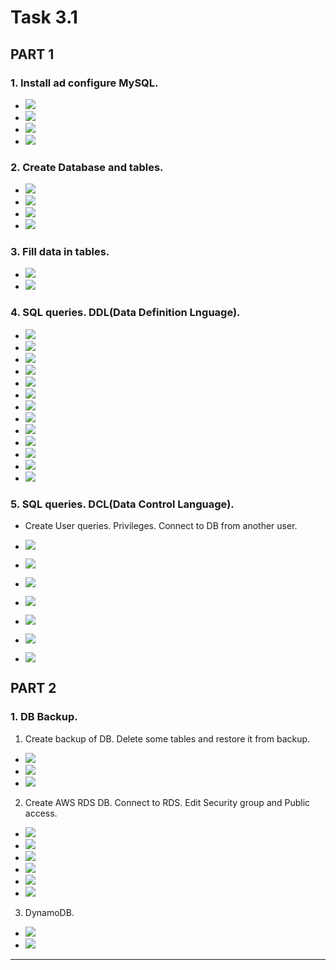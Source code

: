 # Task 3.1

## PART 1

### 1. Install ad configure MySQL.

* ![](img/db1.png)
* ![](img/db2.png)
* ![](img/db3.png)
* ![](img/db4.png)

### 2. Create Database and tables.

* ![](img/db5.png)
* ![](img/db6.png)
* ![](img/db7.png)
* ![](img/db8.png)

### 3. Fill data in tables.

* ![](img/db9.png)
* ![](img/db10.png)

### 4. SQL queries. DDL(Data Definition Lnguage).

* ![](img/db11.png)
* ![](img/db12.png)
* ![](img/db13.png)
* ![](img/db14.png)
* ![](img/db15.png)
* ![](img/db16.png)
* ![](img/db17.png)
* ![](img/db18.png)
* ![](img/db19.png)
* ![](img/db20.png)
* ![](img/db21.png)
* ![](img/db22.png)
* ![](img/db23.png)

### 5. SQL queries. DCL(Data Control Language). 
* Create User queries. Privileges. Connect to DB from another user.

* ![](img/db24.png)
* ![](img/db25.png)
* ![](img/db26.png)
* ![](img/db27.png)
* ![](img/db28.png)
* ![](img/db29.png)
* ![](img/db30.png)


## PART 2

### 1. DB Backup. 

1. Create backup of DB. Delete some tables and restore it from backup.

* ![](img/db31.png)
* ![](img/db32.png)
* ![](img/db33.png)

2. Create AWS RDS DB. Connect to RDS. Edit Security group and Public access.

* ![](img/db34.png)
* ![](img/db35.png)
* ![](img/db36.png)
* ![](img/db37.png)
* ![](img/db38.png)
* ![](img/db39.png)

3. DynamoDB.

* ![](img/db40.png)
* ![](img/db41.png)

--------------------